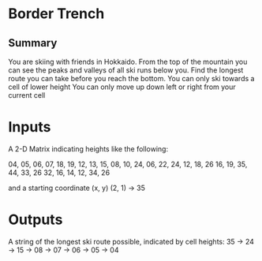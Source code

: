 # Border Trench

## Summary

You are skiing with friends in Hokkaido. From the top of the mountain you can see the peaks and valleys of all ski runs below you. Find the longest route you can take before you reach the bottom.
You can only ski towards a cell of lower height
You can only move up down left or right from your current cell

# Inputs

A 2-D Matrix indicating heights like the following:

04, 05, 06, 07, 18, 19,
12, 13, 15, 08, 10, 24,
06, 22, 24, 12, 18, 26
16, 19, 35, 44, 33, 26
32, 16, 14, 12, 34, 26

and a starting coordinate (x, y)
(2, 1) -> 35

# Outputs

A string of the longest ski route possible, indicated by cell heights:
35 -> 24 -> 15 -> 08 -> 07 -> 06 -> 05 -> 04
